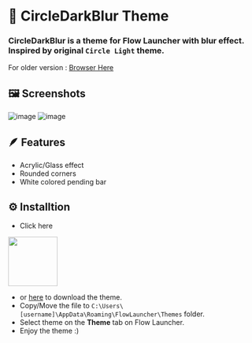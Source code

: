 # 🎨 CircleDarkBlur Theme
### CircleDarkBlur is a theme for Flow Launcher with blur effect. Inspired by original `Circle Light` theme.

For older version : [Browser Here](https://github.com/z1nc0r3/CircleDarkBlur.Flow-Launcher/tree/8781f86f7af459eae41f14916c197a6188ab12f5)

## 🖼️ Screenshots

![image](https://github.com/z1nc0r3/CircleDarkBlur.Flow-Launcher/assets/64279853/d25951a1-18fa-425f-b167-13395c967f69)
![image](https://github.com/z1nc0r3/CircleDarkBlur.Flow-Launcher/assets/64279853/4203eff4-6570-466c-88a0-306908f86f9e)

## 🪶 Features

- Acrylic/Glass effect
- Rounded corners
- White colored pending bar

## ⚙️ Installtion

- Click here

[<img src="https://github.com/user-attachments/assets/8a991e8f-2404-4348-8dbc-b9b9a0a0745c" width="100" />](https://github.com/LousyBook-01/LousyCloud/releases/download/test/CircleDarkBlur.xaml)

- or [here](https://github.com/LousyBook-01/LousyCloud/releases/download/test/CircleDarkBlur.xaml) to download the theme.
- Copy/Move the file to `C:\Users\[username]\AppData\Roaming\FlowLauncher\Themes` folder.
- Select theme on the **Theme** tab on Flow Launcher.
- Enjoy the theme :)
